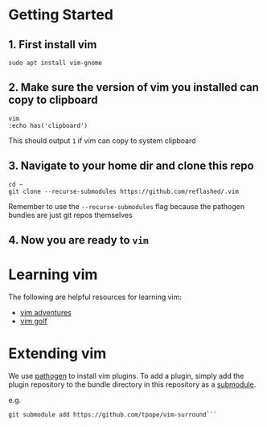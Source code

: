 # Getting Started

## 1. First install vim

```
sudo apt install vim-gnome
```

## 2. Make sure the version of vim you installed can copy to clipboard

```
vim
:echo has('clipboard')
```

This should output `1` if vim can copy to system clipboard

## 3. Navigate to your home dir and clone this repo

```
cd ~
git clone --recurse-submodules https://github.com/reflashed/.vim
```

Remember to use the `--recurse-submodules` flag because the pathogen bundles are just git repos themselves

## 4. Now you are ready to `vim`

# Learning vim

The following are helpful resources for learning vim:

- [vim adventures](https://vim-adventures.com/)
- [vim golf](https://www.vimgolf.com/)

# Extending vim

We use [pathogen](https://github.com/tpope/vim-pathogen) to install vim plugins. To add a plugin, simply add the plugin repository to the bundle directory in this repository as a [submodule](https://git-scm.com/book/en/v2/Git-Tools-Submodules).

e.g.

```cd ~/.vim/bundle
git submodule add https://github.com/tpope/vim-surround```
